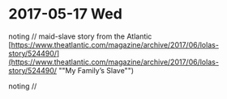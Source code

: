 # 2017-05-17 Wed

noting // maid-slave story from the Atlantic   
[https://www.theatlantic.com/magazine/archive/2017/06/lolas-story/524490/](https://www.theatlantic.com/magazine/archive/2017/06/lolas-story/524490/ "&quot;My Family’s Slave&quot;")

noting //

